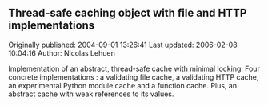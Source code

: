 ## Thread-safe caching object with file and HTTP implementations

Originally published: 2004-09-01 13:26:41
Last updated: 2006-02-08 10:04:16
Author: Nicolas Lehuen

Implementation of an abstract, thread-safe cache with minimal locking. Four concrete implementations : a validating file cache, a validating HTTP cache, an experimental Python module cache and a function cache. Plus, an abstract cache with weak references to its values.